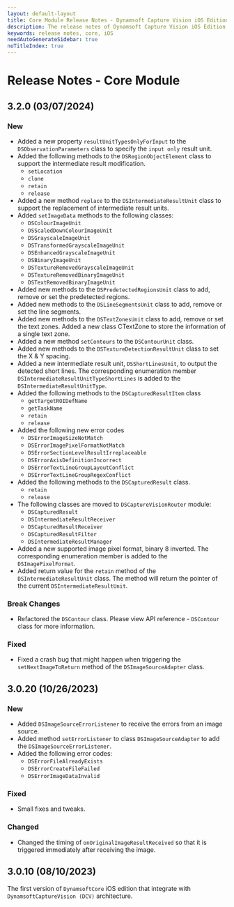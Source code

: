 ```yaml
---
layout: default-layout
title: Core Module Release Notes - Dynamsoft Capture Vision iOS Edition
description: The release notes of Dynamsoft Capture Vision iOS Edition.
keywords: release notes, core, iOS
needAutoGenerateSidebar: true
noTitleIndex: true
---
```


# Release Notes - Core Module

## 3.2.0 (03/07/2024)

### New

- Added a new property `resultUnitTypesOnlyForInput` to the `DSObservationParameters` class to specify the `input only` result unit.
- Added the following methods to the `DSRegionObjectElement` class to support the intermediate result modification.
  - `setLocation`
  - `clone`
  - `retain`
  - `release`
- Added a new method `replace` to the `DSIntermediateResultUnit` class to support the replacement of intermediate result units.
- Added `setImageData` methods to the following classes:
  - `DSColourImageUnit`
  - `DSScaledDownColourImageUnit`
  - `DSGrayscaleImageUnit`
  - `DSTransformedGrayscaleImageUnit`
  - `DSEnhancedGrayscaleImageUnit`
  - `DSBinaryImageUnit`
  - `DSTextureRemovedGrayscaleImageUnit`
  - `DSTextureRemovedBinaryImageUnit`
  - `DSTextRemovedBinaryImageUnit`
- Added new methods to the `DSPredetectedRegionsUnit` class to add, remove or set the predetected regions.
- Added new methods to the `DSLineSegmentsUnit` class to add, remove or set the line segments.
- Added new methods to the `DSTextZonesUnit` class to add, remove or set the text zones. Added a new class CTextZone to store the information of a single text zone.
- Added a new method `setContours` to the `DSContourUnit` class.
- Added new methods to the `DSTextureDetectionResultUnit` class to set the X & Y spacing.
- Added a new intermediate result unit, `DSShortLinesUnit`, to output the detected short lines. The corresponding enumeration member `DSIntermediateResultUnitTypeShortLines` is added to the `DSIntermediateResultUnitType`.
- Added the following methods to the `DSCapturedResultItem` class
  - `getTargetROIDefName`
  - `getTaskName`
  - `retain`
  - `release`
- Added the following new error codes
  - `DSErrorImageSizeNotMatch`
  - `DSErrorImagePixelFormatNotMatch`
  - `DSErrorSectionLevelResultIrreplaceable`
  - `DSErrorAxisDefinitionIncorrect`
  - `DSErrorTextLineGroupLayoutConflict`
  - `DSErrorTextLineGroupRegexConflict`
- Added the following methods to the `DSCapturedResult` class.
  - `retain`
  - `release`
- The following classes are moved to `DSCaptureVisionRouter` module:
  - `DSCapturedResult`
  - `DSIntermediateResultReceiver`
  - `DSCapturedResultReceiver`
  - `DSCapturedResultFilter`
  - `DSIntermediateResultManager`
- Added a new supported image pixel format, binary 8 inverted. The corresponding enumeration member is added to the `DSImagePixelFormat`.
- Added return value for the `retain` method of the `DSIntermediateResultUnit` class. The method will return the pointer of the current `DSIntermediateResultUnit`.

### Break Changes

- Refactored the `DSContour` class. Please view API reference - `DSContour` class for more information.

### Fixed

- Fixed a crash bug that might happen when triggering the `setNextImageToReturn` method of the `DSImageSourceAdapter` class.

## 3.0.20 (10/26/2023)

### New

- Added `DSImageSourceErrorListener` to receive the errors from an image source.
- Added method `setErrorListener` to class `DSImageSourceAdapter` to add the `DSImageSourceErrorListener`.
- Added the following error codes:
  - `DSErrorFileAlreadyExists`
  - `DSErrorCreateFileFailed`
  - `DSErrorImageDataInvalid`

### Fixed

- Small fixes and tweaks.

### Changed

- Changed the timing of `onOriginalImageResultReceived` so that it is triggered immediately after receiving the image.

## 3.0.10 (08/10/2023)

The first version of `DynamsoftCore` iOS edition that integrate with `DynamsoftCaptureVision (DCV)` architecture.
